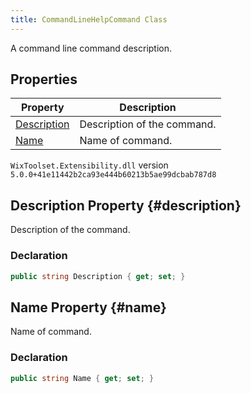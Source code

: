 ```yaml
---
title: CommandLineHelpCommand Class
---
```

A command line command description.
## Properties
| Property | Description |
| ------ | ----------- |
| [Description](#description) | Description of the command. |
| [Name](#name) | Name of command. |
`WixToolset.Extensibility.dll` version `5.0.0+41e11442b2ca93e444b60213b5ae99dcbab787d8`
## Description Property {#description}
Description of the command.
### Declaration
```cs
public string Description { get; set; }
```
## Name Property {#name}
Name of command.
### Declaration
```cs
public string Name { get; set; }
```

